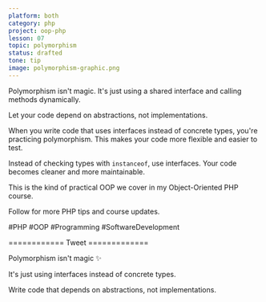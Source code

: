 ```yaml
---
platform: both
category: php
project: oop-php
lesson: 07
topic: polymorphism
status: drafted
tone: tip
image: polymorphism-graphic.png
---
```


Polymorphism isn't magic. It's just using a shared interface and calling methods dynamically.

Let your code depend on abstractions, not implementations.

When you write code that uses interfaces instead of concrete types, you're practicing polymorphism. This makes your code more flexible and easier to test.

Instead of checking types with `instanceof`, use interfaces. Your code becomes cleaner and more maintainable.

This is the kind of practical OOP we cover in my Object-Oriented PHP course.

Follow for more PHP tips and course updates.

#PHP #OOP #Programming #SoftwareDevelopment

============ Tweet =============

Polymorphism isn't magic ✨

It's just using interfaces instead of concrete types.

Write code that depends on abstractions, not implementations.

